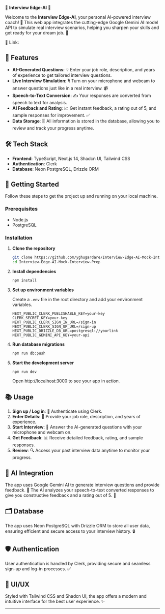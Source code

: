 🌟 **Interview Edge-AI** 🌟

Welcome to the **Interview Edge-AI**, your personal AI-powered interview coach! 🤖 This web app integrates the cutting-edge Google Gemini AI model API to simulate real interview scenarios, helping you sharpen your skills and get ready for your dream job. 🚀

🔗 Link: 

## 🚀 Features

*   **AI-Generated Questions**: 💡 Enter your job role, description, and years of experience to get tailored interview questions.
*   **Live Interview Simulation**: 🎙️ Turn on your microphone and webcam to answer questions just like in a real interview. 📹
*   **Speech-to-Text Conversion**: ✍️ Your responses are converted from speech to text for analysis.
*   **AI Feedback and Rating**: 📈 Get instant feedback, a rating out of 5, and sample responses for improvement. ✅
*   **Data Storage**: 🗄️ All information is stored in the database, allowing you to review and track your progress anytime.

## 🛠️ Tech Stack

*   **Frontend**: TypeScript, Next.js 14, Shadcn UI, Tailwind CSS
*   **Authentication**: Clerk
*   **Database**: Neon PostgreSQL, Drizzle ORM

## 🎉 Getting Started

Follow these steps to get the project up and running on your local machine.

### Prerequisites

*   Node.js
*   PostgreSQL

### Installation

1.  **Clone the repository**

    ```bash
    git clone https://github.com/yghugardare/Interview-Edge-AI-Mock-Interview-Prep
    cd Interview-Edge-AI-Mock-Interview-Prep
    ```

2.  **Install dependencies**

    ```bash
    npm install
    ```

3.  **Set up environment variables**

    Create a `.env` file in the root directory and add your environment variables.

    ```plaintext
    NEXT_PUBLIC_CLERK_PUBLISHABLE_KEY=your-key
    CLERK_SECRET_KEY=your-key
    NEXT_PUBLIC_CLERK_SIGN_IN_URL=/sign-in
    NEXT_PUBLIC_CLERK_SIGN_UP_URL=/sign-up
    NEXT_PUBLIC_DRIZZLE_DB_URL=postgresql://yourlink
    NEXT_PUBLIC_GEMINI_API_KEY=your-api
    ```

4.  **Run database migrations**

    ```bash
    npm run db:push
    ```

5.  **Start the development server**

    ```bash
    npm run dev
    ```

    Open [http://localhost:3000](http://localhost:3000) to see your app in action.

## 📚 Usage

1.  **Sign up / Log in**: 🔑 Authenticate using Clerk.
2.  **Enter Details**: 📝 Provide your job role, description, and years of experience.
3.  **Start Interview**: 🚀 Answer the AI-generated questions with your microphone and webcam on.
4.  **Get Feedback**: 📊 Receive detailed feedback, rating, and sample responses.
5.  **Review**: 🔍 Access your past interview data anytime to monitor your progress.

## 🤖 AI Integration

The app uses Google Gemini AI to generate interview questions and provide feedback. 🌟 The AI analyzes your speech-to-text converted responses to give you constructive feedback and a rating out of 5. 💯

## 🗂️ Database

The app uses Neon PostgreSQL with Drizzle ORM to store all user data, ensuring efficient and secure access to your interview history. 🔒

## 🛡️ Authentication

User authentication is handled by Clerk, providing secure and seamless sign-up and log-in processes. ✅

## 🎨 UI/UX

Styled with Tailwind CSS and Shadcn UI, the app offers a modern and intuitive interface for the best user experience. ✨

---

